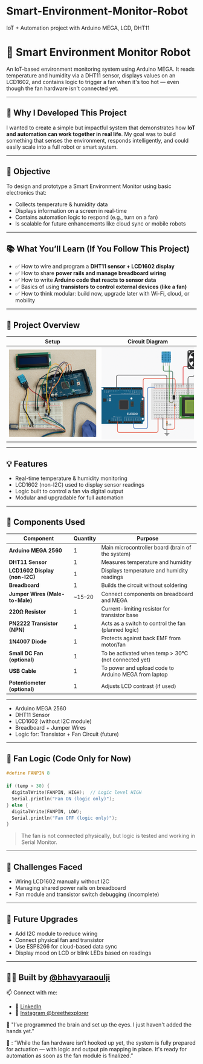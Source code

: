 # Smart-Environment-Monitor-Robot
IoT + Automation project with Arduino MEGA, LCD, DHT11

# 🤖 Smart Environment Monitor Robot

An IoT-based environment monitoring system using Arduino MEGA. It reads temperature and humidity via a DHT11 sensor, displays values on an LCD1602, and contains logic to trigger a fan when it's too hot — even though the fan hardware isn't connected yet.

---

## 🧭 Why I Developed This Project

I wanted to create a simple but impactful system that demonstrates how **IoT and automation can work together in real life**. My goal was to build something that senses the environment, responds intelligently, and could easily scale into a full robot or smart system.

---

## 🎯 Objective

To design and prototype a Smart Environment Monitor using basic electronics that:
- Collects temperature & humidity data
- Displays information on a screen in real-time
- Contains automation logic to respond (e.g., turn on a fan)
- Is scalable for future enhancements like cloud sync or mobile robots

---

## 📚 What You’ll Learn (If You Follow This Project)

- ✅ How to wire and program a **DHT11 sensor + LCD1602 display**  
- ✅ How to share **power rails and manage breadboard wiring**  
- ✅ How to write **Arduino code that reacts to sensor data**  
- ✅ Basics of using **transistors to control external devices (like a fan)**  
- ✅ How to think modular: build now, upgrade later with Wi-Fi, cloud, or mobility

---

## 📸 Project Overview

| Setup | Circuit Diagram | 
|-------|------------------|
| ![](setup.jpg) | ![](circuit-diagram.png) | 

---

## 💡 Features

- Real-time temperature & humidity monitoring
- LCD1602 (non-I2C) used to display sensor readings
- Logic built to control a fan via digital output
- Modular and upgradable for full automation

---

## 🔧 Components Used

| Component | Quantity | Purpose |
|----------|----------|---------|
| **Arduino MEGA 2560** | 1 | Main microcontroller board (brain of the system) |
| **DHT11 Sensor** | 1 | Measures temperature and humidity |
| **LCD1602 Display (non-I2C)** | 1 | Displays temperature and humidity readings |
| **Breadboard** | 1 | Builds the circuit without soldering |
| **Jumper Wires (Male-to-Male)** | ~15–20 | Connect components on breadboard and MEGA |
| **220Ω Resistor** | 1 | Current-limiting resistor for transistor base |
| **PN2222 Transistor (NPN)** | 1 | Acts as a switch to control the fan (planned logic) |
| **1N4007 Diode** | 1 | Protects against back EMF from motor/fan |
| **Small DC Fan (optional)** | 1 | To be activated when temp > 30°C (not connected yet) |
| **USB Cable** | 1 | To power and upload code to Arduino MEGA from laptop |
| **Potentiometer (optional)** | 1 | Adjusts LCD contrast (if used) |

---

- Arduino MEGA 2560
- DHT11 Sensor
- LCD1602 (without I2C module)
- Breadboard + Jumper Wires
- Logic for: Transistor + Fan Circuit (future)

---

## 🧠 Fan Logic (Code Only for Now)

```cpp
#define FANPIN 8

if (temp > 30) {
  digitalWrite(FANPIN, HIGH);  // Logic level HIGH
  Serial.println("Fan ON (logic only)");
} else {
  digitalWrite(FANPIN, LOW);
  Serial.println("Fan OFF (logic only)");
}
```

> The fan is not connected physically, but logic is tested and working in Serial Monitor.

---

## 🧪 Challenges Faced

- Wiring LCD1602 manually without I2C
- Managing shared power rails on breadboard
- Fan module and transistor switch debugging (incomplete)

---

## 🚀 Future Upgrades

- Add I2C module to reduce wiring
- Connect physical fan and transistor
- Use ESP8266 for cloud-based data sync
- Display mood on LCD or blink LEDs based on readings

---

## 👩‍💻 Built by [@bhavyaraoulji](https://github.com/bhavyaraoulji)

📫 Connect with me:
- 💼 [LinkedIn](https://www.linkedin.com/in/bhavyaraoulji)
- 📸 [Instagram @breethexplorer](https://www.instagram.com/breethexplorer)







🧠 "I’ve programmed the brain and set up the eyes. I just haven't added the hands yet."


🎯 :
“While the fan hardware isn’t hooked up yet, the system is fully prepared for actuation — with logic and output pin mapping in place. It's ready for automation as soon as the fan module is finalized.”


